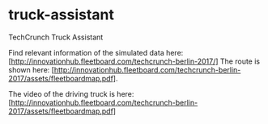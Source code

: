 # truck-assistant
TechCrunch Truck Assistant

Find relevant information of the simulated data here: [http://innovationhub.fleetboard.com/techcrunch-berlin-2017/]
The route is shown here: [http://innovationhub.fleetboard.com/techcrunch-berlin-2017/assets/fleetboardmap.pdf].

The video of the driving truck is here: [http://innovationhub.fleetboard.com/techcrunch-berlin-2017/assets/fleetboardmap.pdf]


